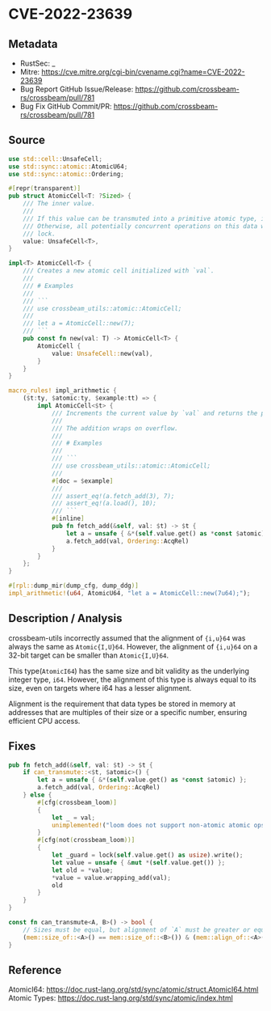 # CVE-2022-23639

## Metadata

-   RustSec: \_
-   Mitre: https://cve.mitre.org/cgi-bin/cvename.cgi?name=CVE-2022-23639
-   Bug Report GitHub Issue/Release: https://github.com/crossbeam-rs/crossbeam/pull/781
-   Bug Fix GitHub Commit/PR: https://github.com/crossbeam-rs/crossbeam/pull/781

## Source

````rust
use std::cell::UnsafeCell;
use std::sync::atomic::AtomicU64;
use std::sync::atomic::Ordering;

#[repr(transparent)]
pub struct AtomicCell<T: ?Sized> {
    /// The inner value.
    ///
    /// If this value can be transmuted into a primitive atomic type, it will be treated as such.
    /// Otherwise, all potentially concurrent operations on this data will be protected by a global
    /// lock.
    value: UnsafeCell<T>,
}

impl<T> AtomicCell<T> {                     
    /// Creates a new atomic cell initialized with `val`.
    ///
    /// # Examples
    ///
    /// ```
    /// use crossbeam_utils::atomic::AtomicCell;
    ///
    /// let a = AtomicCell::new(7);
    /// ```
    pub const fn new(val: T) -> AtomicCell<T> {
        AtomicCell {
            value: UnsafeCell::new(val),
        }
    }
}

macro_rules! impl_arithmetic {
    ($t:ty, $atomic:ty, $example:tt) => {
        impl AtomicCell<$t> {
            /// Increments the current value by `val` and returns the previous value.
            ///
            /// The addition wraps on overflow.
            ///
            /// # Examples
            ///
            /// ```
            /// use crossbeam_utils::atomic::AtomicCell;
            ///
            #[doc = $example]
            ///
            /// assert_eq!(a.fetch_add(3), 7);
            /// assert_eq!(a.load(), 10);
            /// ```
            #[inline]
            pub fn fetch_add(&self, val: $t) -> $t {
                let a = unsafe { &*(self.value.get() as *const $atomic) };
                a.fetch_add(val, Ordering::AcqRel)
            }
        }
    };
}

#[rpl::dump_mir(dump_cfg, dump_ddg)]
impl_arithmetic!(u64, AtomicU64, "let a = AtomicCell::new(7u64);");

````

## Description / Analysis

crossbeam-utils incorrectly assumed that the alignment of `{i,u}64` was always the same as `Atomic{I,U}64`. However, the alignment of `{i,u}64` on a 32-bit target can be smaller than `Atomic{I,U}64`.

This type(`AtomicI64`) has the same size and bit validity as the underlying integer type, `i64`. However, the alignment of this type is always equal to its size, even on targets where i64 has a lesser alignment.

Alignment is the requirement that data types be stored in memory at addresses that are multiples of their size or a specific number, ensuring efficient CPU access.

## Fixes

```rust
pub fn fetch_add(&self, val: $t) -> $t {
    if can_transmute::<$t, $atomic>() {
        let a = unsafe { &*(self.value.get() as *const $atomic) };
        a.fetch_add(val, Ordering::AcqRel)
    } else {
        #[cfg(crossbeam_loom)]
        {
            let _ = val;
            unimplemented!("loom does not support non-atomic atomic ops");
        }
        #[cfg(not(crossbeam_loom))]
        {
            let _guard = lock(self.value.get() as usize).write();
            let value = unsafe { &mut *(self.value.get()) };
            let old = *value;
            *value = value.wrapping_add(val);
            old
        }
    }
}
```

```rust
const fn can_transmute<A, B>() -> bool {
    // Sizes must be equal, but alignment of `A` must be greater or equal than that of `B`.
    (mem::size_of::<A>() == mem::size_of::<B>()) & (mem::align_of::<A>() >= mem::align_of::<B>())
}
```

## Reference

AtomicI64: https://doc.rust-lang.org/std/sync/atomic/struct.AtomicI64.html
Atomic Types: https://doc.rust-lang.org/std/sync/atomic/index.html
